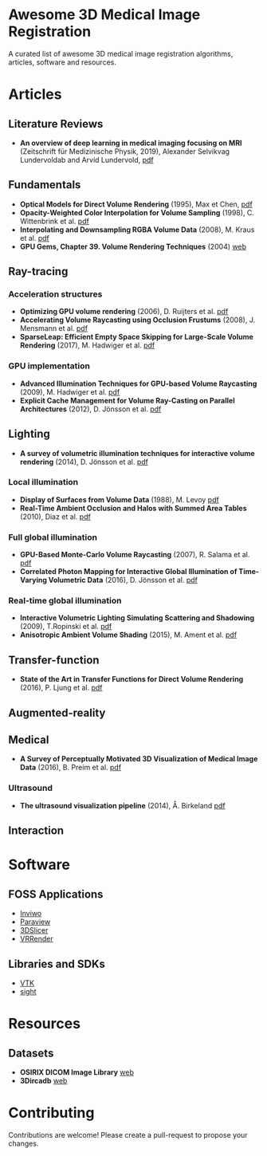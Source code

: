 # Awesome 3D Medical Image Registration

A curated list of awesome 3D medical image registration algorithms, articles, software and resources.


# Articles
## Literature Reviews
- **An overview of deep learning in medical imaging focusing on MRI** (Zeitschrift für Medizinische Physik, 2019), Alexander Selvikvag Lundervoldab and Arvid Lundervold, [pdf](https://reader.elsevier.com/reader/sd/pii/S0939388918301181?token=4D2C90115CF69B553B7979FD3FD2BDDF60776B9A39BD975DAA8AC703537A0399511177F5FBBFDB10674350C768C604B9)



## Fundamentals

- **Optical Models for Direct Volume Rendering** (1995), Max et Chen, [pdf](http://www.cs.utah.edu/~jmk/sigg_crs_02/course_42/reprints/max_tvcg95_paper.pdf)
- **Opacity-Weighted Color Interpolation for Volume Sampling** (1998), C. Wittenbrink et al. [pdf](http://www.hpl.hp.com/techreports/97/HPL-97-31R2.pdf)
- **Interpolating and Downsampling RGBA Volume Data** (2008), M. Kraus et al. [pdf](http://citeseerx.ist.psu.edu/viewdoc/download?doi=10.1.1.219.4239&rep=rep1&type=pdf)
- **GPU Gems, Chapter 39. Volume Rendering Techniques** (2004) [web](https://developer.download.nvidia.com/books/HTML/gpugems/gpugems_ch39.html)

## Ray-tracing

### Acceleration structures

- **Optimizing GPU volume rendering** (2006), D. Ruijters et al. [pdf](https://lirias.kuleuven.be/retrieve/60944)
- **Accelerating Volume Raycasting using Occlusion Frustums** (2008), J. Mensmann et al. [pdf](http://scivis.itn.liu.se/publications/2008/MRH08a/OcclusionFrustums.pdf)
- **SparseLeap: Efficient Empty Space Skipping for Large-Scale Volume Rendering** (2017), M. Hadwiger et al. [pdf](https://repository.kaust.edu.sa/bitstream/handle/10754/625462/08017589.pdf?sequence=1&isAllowed=y)

### GPU implementation

- **Advanced Illumination Techniques for GPU-based Volume Raycasting** (2009), M. Hadwiger et al. [pdf](http://scivis.itn.liu.se/publications/2009/RHRL09/siggraph09-coursenotes.pdf)
- **Explicit Cache Management for Volume Ray-Casting on Parallel Architectures** (2012), D. Jönsson et al. [pdf](https://fileadmin.cs.lth.se/graphics/research/papers/2012/marchingcaches/marchingcaches_final.pdf)

## Lighting

- **A survey of volumetric illumination techniques for interactive volume rendering** (2014), D. Jönsson et al. [pdf](http://read.pudn.com/downloads762/sourcecode/graph/texture_mapping/3027521/Volumetric%20Illumination%20Techniques.pdf)

### Local illumination

- **Display  of  Surfaces  from  Volume  Data** (1988), M. Levoy [pdf](http://www.cs.utah.edu/~jmk/sigg_crs_02/course_42/reprints/levoy_cga88_paper.pdf)
- **Real-Time Ambient Occlusion and Halos with Summed Area Tables** (2010), Diaz et al. [pdf](https://www.cs.upc.edu/~jdiriberri/docs/Diaz10-AOHalos.pdf)

### Full global illumination

- **GPU-Based Monte-Carlo Volume Raycasting** (2007), R. Salama et al. [pdf](https://www.cg.informatik.uni-siegen.de/data/Publications/2007/pg07_RezkSalama.pdf)
- **Correlated Photon Mapping for Interactive Global Illumination of Time-Varying Volumetric Data** (2016), D. Jönsson et al. [pdf](http://scivis.itn.liu.se/publications/2017/JY17/JonssonCorrelatedPhotonMapping.pdf)

### Real-time global illumination

- **Interactive Volumetric Lighting Simulating Scattering and Shadowing** (2009), T.Ropinski et al. [pdf](http://www.diva-portal.org/smash/get/diva2:623420/FULLTEXT01.pdf)
- **Anisotropic Ambient Volume Shading** (2015), M. Ament et al. [pdf](https://cg.ivd.kit.edu/publications/2015/marco/VIS2015-AAVS-Preprint.pdf)

## Transfer-function

- **State of the Art in Transfer Functions for Direct Volume Rendering** (2016), P. Ljung et al. [pdf](https://www.cg.tuwien.ac.at/research/publications/2016/Groeller_2016_P3/Groeller_2016_P3-paper.pdf)

## Augmented-reality

## Medical

- **A Survey of Perceptually Motivated 3D Visualization of Medical Image Data** (2016), B. Preim et al. [pdf](https://hal.inria.fr/hal-01310290/document)

### Ultrasound

- **The ultrasound visualization pipeline** (2014), Å. Birkeland [pdf](https://pdfs.semanticscholar.org/b713/ccf2c88e73e951489cc89ecc1381a7e425fd.pdf)

## Interaction

# Software

## FOSS Applications

- [Inviwo](https://inviwo.org/)
- [Paraview](https://www.paraview.org/)
- [3DSlicer](https://www.slicer.org/)
- [VRRender](https://packages.debian.org/sid/main/vrrender)

## Libraries and SDKs

- [VTK](https://www.vtk.org)
- [sight](https://github.com/IRCAD-IHU/sight)

# Resources

## Datasets

- **OSIRIX DICOM Image Library** [web](https://www.osirix-viewer.com/resources/dicom-image-library/)
- **3Dircadb** [web](https://www.ircad.fr/research/3dircadb/)

# Contributing

Contributions are welcome! Please create a pull-request to propose your changes.
